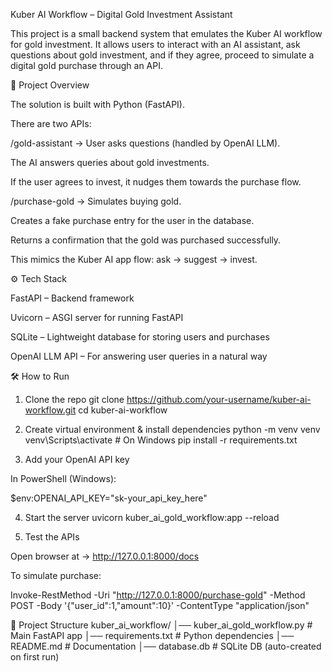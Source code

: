Kuber AI Workflow – Digital Gold Investment Assistant

This project is a small backend system that emulates the Kuber AI workflow for gold investment.
It allows users to interact with an AI assistant, ask questions about gold investment, and if they agree, proceed to simulate a digital gold purchase through an API.

🚀 Project Overview

The solution is built with Python (FastAPI).

There are two APIs:

/gold-assistant → User asks questions (handled by OpenAI LLM).

The AI answers queries about gold investments.

If the user agrees to invest, it nudges them towards the purchase flow.

/purchase-gold → Simulates buying gold.

Creates a fake purchase entry for the user in the database.

Returns a confirmation that the gold was purchased successfully.

This mimics the Kuber AI app flow: ask → suggest → invest.

⚙️ Tech Stack

FastAPI – Backend framework

Uvicorn – ASGI server for running FastAPI

SQLite – Lightweight database for storing users and purchases

OpenAI LLM API – For answering user queries in a natural way

🛠️ How to Run
1. Clone the repo
git clone https://github.com/your-username/kuber-ai-workflow.git
cd kuber-ai-workflow

2. Create virtual environment & install dependencies
python -m venv venv
venv\Scripts\activate     # On Windows
pip install -r requirements.txt

3. Add your OpenAI API key

In PowerShell (Windows):

$env:OPENAI_API_KEY="sk-your_api_key_here"

4. Start the server
uvicorn kuber_ai_gold_workflow:app --reload

5. Test the APIs

Open browser at → http://127.0.0.1:8000/docs


To simulate purchase:

Invoke-RestMethod -Uri "http://127.0.0.1:8000/purchase-gold" -Method POST -Body '{"user_id":1,"amount":10}' -ContentType "application/json"

📂 Project Structure
kuber_ai_workflow/
│── kuber_ai_gold_workflow.py   # Main FastAPI app
│── requirements.txt            # Python dependencies
│── README.md                   # Documentation
│── database.db                 # SQLite DB (auto-created on first run)

